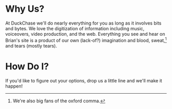 # Why Us?

At DuckChase we'll do nearly everything for you as long as it involves bits and bytes. We love the digitization of information including music, voiceovers, video production, and the web. Everything you see and hear on Brian's site is a product of our own (lack-of?) imagination and blood, sweat,[^1] and tears (mostly tears).

# How Do I?

If you'd like to figure out your options, drop us a little line and we'll make it happen!

[^1]: We're also big fans of the oxford comma.
